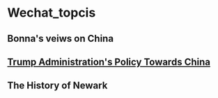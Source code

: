 # Wechat_topcis
## Bonna's veiws on China

## [Trump Administration's Policy Towards China](https://www.whitehouse.gov/briefings-statements/remarks-vice-president-pence-administrations-policy-toward-china/)

## The History of Newark

## 
